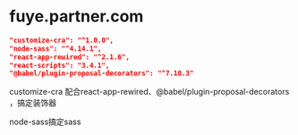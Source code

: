 # fuye.partner.com

```json
"customize-cra": "^1.0.0",
"node-sass": "^4.14.1",
"react-app-rewired": "^2.1.6",
"react-scripts": "3.4.1",
"@babel/plugin-proposal-decorators": "^7.10.3"
```

customize-cra 配合react-app-rewired、@babel/plugin-proposal-decorators ，搞定装饰器

node-sass搞定sass

